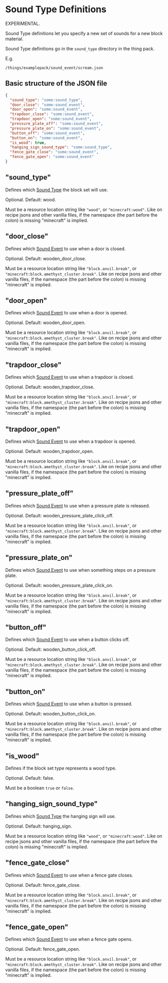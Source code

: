 # Sound Type Definitions

EXPERIMENTAL.

Sound Type definitions let you specify a new set of sounds for a new block material.

Sound Type definitions go in the `sound_type` directory in the thing pack.

E.g.
```
/things/examplepack/sound_event/scream.json
```

## Basic structure of the JSON file

```json
{
  "sound_type": "some:sound_type",
  "door_close": "some:sound_event",
  "door_open": "some:sound_event",
  "trapdoor_close": "some:sound_event",
  "trapdoor_open": "some:sound_event",
  "pressure_plate_off": "some:sound_event",
  "pressure_plate_on": "some:sound_event",
  "button_off": "some:sound_event",
  "button_on": "some:sound_event",
  "is_wood": true,
  "hanging_sign_sound_type": "some:sound_type",
  "fence_gate_close": "some:sound_event",
  "fence_gate_open": "some:sound_event"
}
```

## "sound_type"

Defines which [Sound Type](./SoundTypes.md) the block set will use.

Optional. Default: wood.

Must be a resource location string like `"wood"`, or `"minecraft:wood"`. Like on recipe jsons and other vanilla files,
if the namespace (the part before the colon) is missing "minecraft" is implied.

## "door_close"

Defines which [Sound Event](./SoundEvents.md) to use when a door is closed.

Optional. Default: wooden_door_close.

Must be a resource location string like `"block.anvil.break"`, or `"minecraft:block.amethyst_cluster.break"`. Like on recipe jsons and other vanilla files,
if the namespace (the part before the colon) is missing "minecraft" is implied.

## "door_open"

Defines which [Sound Event](./SoundEvents.md) to use when a door is opened.

Optional. Default: wooden_door_open.

Must be a resource location string like `"block.anvil.break"`, or `"minecraft:block.amethyst_cluster.break"`. Like on recipe jsons and other vanilla files,
if the namespace (the part before the colon) is missing "minecraft" is implied.

## "trapdoor_close"

Defines which [Sound Event](./SoundEvents.md) to use when a trapdoor is closed.

Optional. Default: wooden_trapdoor_close.

Must be a resource location string like `"block.anvil.break"`, or `"minecraft:block.amethyst_cluster.break"`. Like on recipe jsons and other vanilla files,
if the namespace (the part before the colon) is missing "minecraft" is implied.

## "trapdoor_open"

Defines which [Sound Event](./SoundEvents.md) to use when a trapdoor is opened.

Optional. Default: wooden_trapdoor_open.

Must be a resource location string like `"block.anvil.break"`, or `"minecraft:block.amethyst_cluster.break"`. Like on recipe jsons and other vanilla files,
if the namespace (the part before the colon) is missing "minecraft" is implied.

## "pressure_plate_off"

Defines which [Sound Event](./SoundEvents.md) to use when a pressure plate is released.

Optional. Default: wooden_pressure_plate_click_off.

Must be a resource location string like `"block.anvil.break"`, or `"minecraft:block.amethyst_cluster.break"`. Like on recipe jsons and other vanilla files,
if the namespace (the part before the colon) is missing "minecraft" is implied.

## "pressure_plate_on"

Defines which [Sound Event](./SoundEvents.md) to use when something steps on a pressure plate.

Optional. Default: wooden_pressure_plate_click_on.

Must be a resource location string like `"block.anvil.break"`, or `"minecraft:block.amethyst_cluster.break"`. Like on recipe jsons and other vanilla files,
if the namespace (the part before the colon) is missing "minecraft" is implied.

## "button_off"

Defines which [Sound Event](./SoundEvents.md) to use when a button clicks off.

Optional. Default: wooden_button_click_off.

Must be a resource location string like `"block.anvil.break"`, or `"minecraft:block.amethyst_cluster.break"`. Like on recipe jsons and other vanilla files,
if the namespace (the part before the colon) is missing "minecraft" is implied.

## "button_on"

Defines which [Sound Event](./SoundEvents.md) to use when a button is pressed.

Optional. Default: wooden_button_click_on.

Must be a resource location string like `"block.anvil.break"`, or `"minecraft:block.amethyst_cluster.break"`. Like on recipe jsons and other vanilla files,
if the namespace (the part before the colon) is missing "minecraft" is implied.

## "is_wood"

Defines if the block set type represents a wood type.

Optional. Default: false.

Must be a boolean `true` or `false`.

## "hanging_sign_sound_type"

Defines which [Sound Type](./SoundTypes.md) the hanging sign will use.

Optional. Default: hanging_sign.

Must be a resource location string like `"wood"`, or `"minecraft:wood"`. Like on recipe jsons and other vanilla files,
if the namespace (the part before the colon) is missing "minecraft" is implied.

## "fence_gate_close"

Defines which [Sound Event](./SoundEvents.md) to use when a fence gate closes.

Optional. Default: fence_gate_close.

Must be a resource location string like `"block.anvil.break"`, or `"minecraft:block.amethyst_cluster.break"`. Like on recipe jsons and other vanilla files,
if the namespace (the part before the colon) is missing "minecraft" is implied.

## "fence_gate_open"

Defines which [Sound Event](./SoundEvents.md) to use when a fence gate opens.

Optional. Default: fence_gate_open.

Must be a resource location string like `"block.anvil.break"`, or `"minecraft:block.amethyst_cluster.break"`. Like on recipe jsons and other vanilla files,
if the namespace (the part before the colon) is missing "minecraft" is implied.